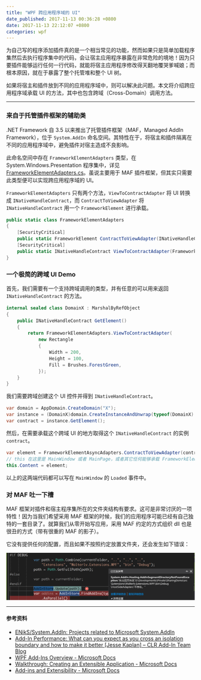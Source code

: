 ```yaml
---
title: "WPF 跨应用程序域的 UI"
date_published: 2017-11-13 00:36:28 +0800
date: 2017-11-13 22:12:07 +0800
categories: wpf
---
```


为自己写的程序添加插件真的是一个相当常见的功能，然而如果只是简单加载程序集然后去执行程序集中的代码，会让宿主应用程序暴露在非常危险的境地！因为只要插件能够运行任何一行代码，就能将宿主应用程序修改得天翻地覆哭爹喊娘；而根本原因，就在于暴露了整个托管堆和整个 UI 树。

如果将宿主和插件放到不同的应用程序域中，则可以解决此问题。本文将介绍跨应用程序域承载 UI 的方法，其中也包含跨域（Cross-Domain）调用方法。

---

<div id="toc"></div>

### 来自于托管插件框架的辅助类

.NET Framework 自 3.5 以来推出了托管插件框架（MAF，Managed AddIn Framework），位于 `System.AddIn` 命名空间。其特性在于，将宿主和插件隔离在不同的应用程序域中，避免插件对宿主造成不良影响。

此命名空间中存在 `FrameworkElementAdapters` 类型，在 System.Windows.Presentation 程序集中，详见 [FrameworkElementAdapters.cs](http://referencesource.microsoft.com/#System.Windows.Presentation/System/AddIn/Pipeline/FrameworkElementAdapters.cs)。虽说主要用于 MAF 插件框架，但其实只需要此类型便可以实现跨应用程序域的 UI。

`FrameworkElementAdapters` 只有两个方法，`ViewToContractAdapter` 将 UI 转换成 `INativeHandleContract`，而 `ContractToViewAdapter` 将 `INativeHandleContract` 用一个 `FrameworkElement` 进行承载。

```csharp
public static class FrameworkElementAdapters
{
    [SecurityCritical]
    public static FrameworkElement ContractToViewAdapter(INativeHandleContract nativeHandleContract);
    [SecurityCritical]
    public static INativeHandleContract ViewToContractAdapter(FrameworkElement root);
}
```

### 一个极简的跨域 UI Demo

首先，我们需要有一个支持跨域调用的类型，并有任意的可以用来返回 `INativeHandleContract` 的方法。

```csharp
internal sealed class DomainX : MarshalByRefObject
{
    public INativeHandleContract GetElement()
    {
        return FrameworkElementAdapters.ViewToContractAdapter(
            new Rectangle
            {
                Width = 200,
                Height = 100,
                Fill = Brushes.ForestGreen,
            });
    }
}
```

我们需要跨域创建这个 UI 控件并得到 `INativeHandleContract`。

```csharp
var domain = AppDomain.CreateDomain("X");
var instance = (DomainX)domain.CreateInstanceAndUnwrap(typeof(DomainX).Assembly.FullName, typeof(DomainX).FullName);
var contract = instance.GetElement();
```

然后，在需要承载这个跨域 UI 的地方取得这个 `INativeHandleContract` 的实例 `contract`。

```csharp
var element = FrameworkElementAsyncAdapters.ContractToViewAdapter(contract);
// this 在这里是 MainWindow 或者 MainPage，或者其它任何能够承载 FrameworkElement 的对象。
this.Content = element;
```

以上的这两端代码都可以写在 `MainWindow` 的 `Loaded` 事件中。

### 对 MAF 吐一下槽

MAF 框架对插件和宿主程序集所在的文件夹结构有要求。这可是非常讨厌的一项特性！因为当我们希望采用 MAF 框架的时候，我们的应用程序可能已经有自己独特的一套目录了。就算我们从零开始写应用，采用 MAF 约定的方式组织 dll 也是很丑的方式（带有很重的 MAF 的影子）。

它没有提供任何的配置，而且如果不按照约定放置文件夹，还会发生如下错误：

![](/static/posts/2017-11-13-13-23-53.png)

---

#### 参考资料

- [ENikS/System.AddIn: Projects related to Microsoft System.AddIn](https://github.com/ENikS/System.AddIn)
- [Add-In Performance: What can you expect as you cross an isolation boundary and how to make it better [Jesse Kaplan] – CLR Add-In Team Blog](https://blogs.msdn.microsoft.com/clraddins/2008/02/22/add-in-performance-what-can-you-expect-as-you-cross-an-isolation-boundary-and-how-to-make-it-better-jesse-kaplan/)
- [WPF Add-Ins Overview - Microsoft Docs](https://docs.microsoft.com/en-us/dotnet/framework/wpf/app-development/wpf-add-ins-overview)
- [Walkthrough: Creating an Extensible Application - Microsoft Docs](https://docs.microsoft.com/en-us/dotnet/framework/add-ins/walkthrough-create-extensible-app)
- [Add-ins and Extensibility - Microsoft Docs](https://docs.microsoft.com/en-us/dotnet/framework/add-ins/)
